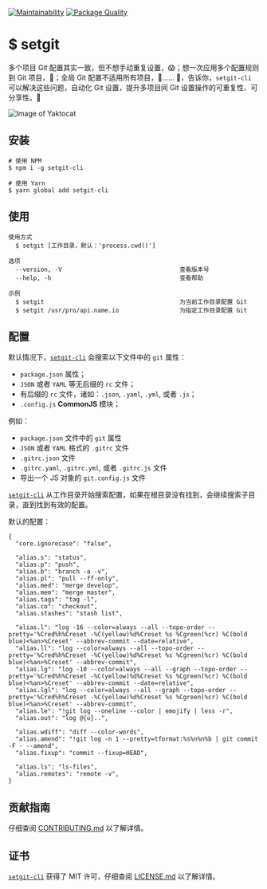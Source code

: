 [![Maintainability](https://api.codeclimate.com/v1/badges/3f0bad62b3e1e0e70dec/maintainability)](https://codeclimate.com/github/iTonyYo/setgit-cli/maintainability) [![Package Quality](https://npm.packagequality.com/shield/setgit-cli.svg)](https://packagequality.com/#?package=setgit-cli)

# $ setgit

多个项目 Git 配置其实一致，但不想手动重复设置，😱；想一次应用多个配置规则到 Git 项目，🤔；全局 Git 配置不适用所有项目，🥶…… 🥳，告诉你，`setgit-cli` 可以解决这些问题，自动化 Git 设置，提升多项目间 Git 设置操作的可重复性、可分享性。🤤

![Image of Yaktocat](https://raw.githubusercontent.com/iTonyYo/setgit-cli/master/example.gif)

## 安装

```shell
# 使用 NPM
$ npm i -g setgit-cli

# 使用 Yarn
$ yarn global add setgit-cli
```

## 使用

```
使用方式
  $ setgit [工作目录，默认：'process.cwd()']

选项
  --version, -V                                 查看版本号
  --help, -h                                    查看帮助

示例
  $ setgit                                      为当前工作目录配置 Git
  $ setgit /usr/pro/api.name.io                 为指定工作目录配置 Git
```

## 配置

默认情况下，[`setgit-cli`][setgit-cli] 会搜索以下文件中的 `git` 属性：

- `package.json` 属性；
- `JSON` 或者 `YAML` 等无后缀的 `rc` 文件；
- 有后缀的 `rc` 文件，诸如：`.json`, `.yaml`, `.yml`, 或者 `.js`；
- `.config.js` **CommonJS** 模块；

例如：

- `package.json` 文件中的 `git` 属性
- `JSON` 或者 `YAML` 格式的 `.gitrc` 文件
- `.gitrc.json` 文件
- `.gitrc.yaml`, `.gitrc.yml`, 或者 `.gitrc.js` 文件
- 导出一个 JS 对象的 `git.config.js` 文件

[`setgit-cli`][setgit-cli] 从工作目录开始搜索配置，如果在根目录没有找到，会继续搜索子目录，直到找到有效的配置。

默认的配置：
```
{
  "core.ignorecase": "false",

  "alias.s": "status",
  "alias.p": "push",
  "alias.b": "branch -a -v",
  "alias.pl": "pull --ff-only",
  "alias.med": "merge develop",
  "alias.mem": "merge master",
  "alias.tags": "tag -l",
  "alias.co": "checkout",
  "alias.stashes": "stash list",

  "alias.l": "log -16 --color=always --all --topo-order --pretty='%Cred%h%Creset -%C(yellow)%d%Creset %s %Cgreen(%cr) %C(bold blue)<%an>%Creset' --abbrev-commit --date=relative",
  "alias.ll": "log --color=always --all --topo-order --pretty='%Cred%h%Creset -%C(yellow)%d%Creset %s %Cgreen(%cr) %C(bold blue)<%an>%Creset' --abbrev-commit",
  "alias.lg": "log -10 --color=always --all --graph --topo-order --pretty='%Cred%h%Creset -%C(yellow)%d%Creset %s %Cgreen(%cr) %C(bold blue)<%an>%Creset' --abbrev-commit --date=relative",
  "alias.lgl": "log --color=always --all --graph --topo-order --pretty='%Cred%h%Creset -%C(yellow)%d%Creset %s %Cgreen(%cr) %C(bold blue)<%an>%Creset' --abbrev-commit",
  "alias.le": "!git log --oneline --color | emojify | less -r",
  "alias.out": "log @{u}..",

  "alias.wdiff": "diff --color-words",
  "alias.amend": "!git log -n 1 --pretty=tformat:%s%n%n%b | git commit -F - --amend",
  "alias.fixup": "commit --fixup=HEAD",

  "alias.ls": "ls-files",
  "alias.remotes": "remote -v",
}
```

## 贡献指南

仔细查阅 [CONTRIBUTING.md][贡献指南] 以了解详情。

## 证书

[`setgit-cli`][setgit-cli] 获得了 MIT 许可，仔细查阅 [LICENSE.md][证书] 以了解详情。



[贡献指南]: https://github.com/iTonyYo/setgit-cli/blob/master/CONTRIBUTING.md
[证书]: https://github.com/iTonyYo/setgit-cli/blob/master/LICENSE.md
[setgit-cli]: https://github.com/iTonyYo/setgit-cli